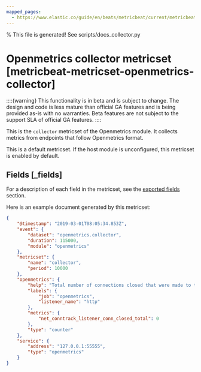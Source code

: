 ```yaml
---
mapped_pages:
  - https://www.elastic.co/guide/en/beats/metricbeat/current/metricbeat-metricset-openmetrics-collector.html
---
```


% This file is generated! See scripts/docs_collector.py

# Openmetrics collector metricset [metricbeat-metricset-openmetrics-collector]

::::{warning}
This functionality is in beta and is subject to change. The design and code is less mature than official GA features and is being provided as-is with no warranties. Beta features are not subject to the support SLA of official GA features.
::::


This is the `collector` metricset of the Openmetrics module. It collects metrics from endpoints that follow Openmetrics format.

This is a default metricset. If the host module is unconfigured, this metricset is enabled by default.

## Fields [_fields]

For a description of each field in the metricset, see the [exported fields](/reference/metricbeat/exported-fields-openmetrics.md) section.

Here is an example document generated by this metricset:

```json
{
    "@timestamp": "2019-03-01T08:05:34.853Z",
    "event": {
        "dataset": "openmetrics.collector",
        "duration": 115000,
        "module": "openmetrics"
    },
    "metricset": {
        "name": "collector",
        "period": 10000
    },
    "openmetrics": {
        "help": "Total number of connections closed that were made to the listener of a given name.",
        "labels": {
            "job": "openmetrics",
            "listener_name": "http"
        },
        "metrics": {
            "net_conntrack_listener_conn_closed_total": 0
        },
        "type": "counter"
    },
    "service": {
        "address": "127.0.0.1:55555",
        "type": "openmetrics"
    }
}
```
